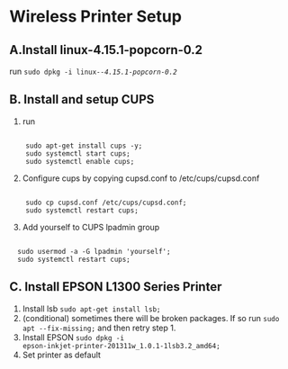 # Wireless Printer Setup
## A.Install linux-4.15.1-popcorn-0.2
run <code>sudo dpkg -i linux-*-4.15.1-popcorn-0.2*</code>

## B. Install and setup CUPS
1. run

<code>
	sudo apt-get install cups -y;
  	sudo systemctl start cups;
  	sudo systemctl enable cups;
</code>

2. Configure cups by copying cupsd.conf to /etc/cups/cupsd.conf

<code>
	sudo cp cupsd.conf /etc/cups/cupsd.conf;
	sudo systemctl restart cups;
</code>

3. Add yourself to CUPS lpadmin group
<code>
  sudo usermod -a -G lpadmin 'yourself';
  sudo systemctl restart cups;
</code>


## C. Install EPSON L1300 Series Printer
1. Install lsb
<code>sudo apt-get install lsb;</code>
2. (conditional) sometimes there will be broken packages. If so run
<code>sudo apt --fix-missing;</code>
and then retry step 1.
3. Install EPSON
<code>sudo dpkg -i epson-inkjet-printer-201311w_1.0.1-1lsb3.2_amd64;</code>
4. Set printer as default
